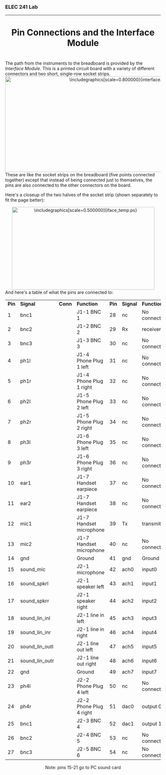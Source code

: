 <h3>ELEC 241 Lab<hr></h3>
<center>
<h1>
Pin Connections and the Interface Module
</h1>
<h1>
 
</h1>
</center>
<a name=interface_picture></a>
The path from the instruments to the breadboard is provided
by the
<em>Interface Module</em>.
This is a printed circuit board with a variety of different
connectors and two short, single-row socket strips.
<center>
<IMG
 WIDTH="719" HEIGHT="310" ALIGN="BOTTOM" BORDER="0"
 SRC="/references/figs/img4.gif"
 ALT="\includegraphics[scale=0.800000]{interface.ps}">


</center>
These are like the socket strips on the breadboard
(five points connected together) except that
instead of being connected just to themselves,
the pins are also connected to the other
connectors on the board.
<p>

<a name=interface_socket></a>
Here's a closeup of the two halves of the socket strip
(shown separately to fit the page better):
<center>
<IMG
 WIDTH="461" HEIGHT="268" ALIGN="BOTTOM" BORDER="0"
 SRC="/references/figs/img5.gif"
 ALT="\includegraphics[scale=0.500000]{iface_temp.ps}">


</center>
<a name=interface_table></a>
And here's a table of what the pins are connected to:
<center>
<table>
<tr>
<td>
<b>Pin</b>
<td>
<b>Signal</b>
<td>
<b>Conn</b>
<td>
<b>Function</b>
<td>
<b>Pin</b>
<td>
<b>Signal</b>
<td>
<b>Function</b>
<tr>
<td>
1
<td>
bnc1
<td>
 
<td>
J1-1 BNC 1
<td>
28
<td>
nc
<td>
No connection
<tr>
<td>
2
<td>
bnc2
<td>
 
<td>
J1-2 BNC 2
<td>
29
<td>
Rx
<td>
receiver
<tr>
<td>
3
<td>
bnc3
<td>
 
<td>
J1-3 BNC 3
<td>
30
<td>
nc
<td>
No connection
<tr>
<td>
4
<td>
ph1l
<td>
 
<td>
J1-4 Phone Plug 1 left
<td>
31
<td>
nc
<td>
No connection
<tr>
<td>
5
<td>
ph1r
<td>
 
<td>
J1-4 Phone Plug 1 right
<td>
32
<td>
nc
<td>
No connection
<tr>
<td>
6
<td>
ph2l
<td>
 
<td>
J1-5 Phone Plug 2 left
<td>
33
<td>
nc
<td>
No connection
<tr>
<td>
7
<td>
ph2r
<td>
 
<td>
J1-5 Phone Plug 2 right
<td>
34
<td>
nc
<td>
No connection
<tr>
<td>
8
<td>
ph3l
<td>
 
<td>
J1-6 Phone Plug 3 left
<td>
35
<td>
nc
<td>
No connection
<tr>
<td>
9
<td>
ph3r
<td>
 
<td>
J1-6 Phone Plug 3 right
<td>
36
<td>
nc
<td>
No connection
<tr>
<td>
10
<td>
ear1
<td>
 
<td>
J1-7 Handset earpiece
<td>
37
<td>
nc
<td>
No connection
<tr>
<td>
11
<td>
ear2
<td>
 
<td>
J1-7 Handset earpiece
<td>
38
<td>
nc
<td>
No connection
<tr>
<td>
12
<td>
mic1
<td>
 
<td>
J1-7 Handset microphone
<td>
39
<td>
Tx
<td>
transmitter
<tr>
<td>
13
<td>
mic2
<td>
 
<td>
J1-7 Handset microphone
<td>
40
<td>
nc
<td>
No connection
<tr>
<td>
14
<td>
gnd
<td>
 
<td>
Ground
<td>
41
<td>
gnd
<td>
Ground
<tr>
<td>
15
<td>
sound_mic
<td>
 
<td>
J2-1  microphone
<td>
42
<td>
ach0
<td>
input0
<tr>
<td>
16
<td>
sound_spkrl
<td>
 
<td>
J2-1 speaker left
<td>
43
<td>
ach1
<td>
input1
<tr>
<td>
17
<td>
sound_spkrr
<td>
 
<td>
J2-1 speaker right
<td>
44
<td>
ach2
<td>
input2
<tr>
<td>
18
<td>
sound_lin_inl
<td>
 
<td>
J2-1 line in left
<td>
45
<td>
ach3
<td>
input3
<tr>
<td>
19
<td>
sound_lin_inr
<td>
 
<td>
J2-1 line in right
<td>
46
<td>
ach4
<td>
input4
<tr>
<td>
20
<td>
sound_lin_outl
<td>
 
<td>
J2-1 line out left
<td>
47
<td>
ach5
<td>
input5
<tr>
<td>
21
<td>
sound_lin_outr
<td>
 
<td>
J2-1 line out right
<td>
48
<td>
ach6
<td>
input6
<tr>
<td>
22
<td>
gnd
<td>
 
<td>
Ground
<td>
49
<td>
ach7
<td>
input7
<tr>
<td>
23
<td>
ph4l
<td>
 
<td>
J2-2 Phone Plug 4 left
<td>
50
<td>
nc
<td>
No connection
<tr>
<td>
24
<td>
ph4r
<td>
 
<td>
J2-2 Phone Plug 4 right
<td>
51
<td>
dac0
<td>
output 0
<tr>
<td>
25
<td>
bnc1
<td>
 
<td>
J2-3 BNC 4
<td>
52
<td>
dac1
<td>
output 1
<tr>
<td>
26
<td>
bnc2
<td>
 
<td>
J2-4 BNC 5
<td>
53
<td>
nc
<td>
No connection
<tr>
<td>
27
<td>
bnc3
<td>
 
<td>
J2-5 BNC 6
<td>
54
<td>
nc
<td>
No connection
</table>
Note: pins 15-21 go to PC sound card
</center>
